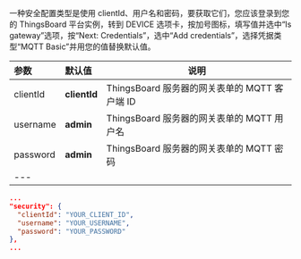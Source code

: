 一种安全配置类型是使用 clientId、用户名和密码，要获取它们，您应该登录到您的 ThingsBoard 平台实例，转到 DEVICE 选项卡，按加号图标，填写值并选中“Is gateway”选项，按“Next: Credentials”，选中“Add credentials”，选择凭据类型“MQTT Basic”并用您的值替换默认值。

|**参数**|**默认值**|**说明**|
|:-|:-|-
| clientId                | **clientId**      | ThingsBoard 服务器的网关表单的 MQTT 客户端 ID     |
| username                | **admin**         | ThingsBoard 服务器的网关表单的 MQTT 用户名      |
| password                | **admin**         | ThingsBoard 服务器的网关表单的 MQTT 密码      |
|---


```json
...
"security": {
  "clientId": "YOUR_CLIENT_ID",
  "username": "YOUR_USERNAME",
  "password": "YOUR_PASSWORD"
},
...
```